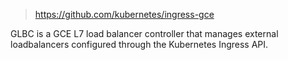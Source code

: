> https://github.com/kubernetes/ingress-gce

GLBC is a GCE L7 load balancer controller that manages external loadbalancers configured through the Kubernetes Ingress API.